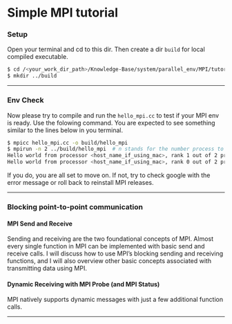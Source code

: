 # Simple MPI tutorial

### Setup

Open your terminal and cd to this dir. Then create a dir `build` for local compiled executable. 

```bash
$ cd /<your_work_dir_path>/Knowledge-Base/system/parallel_env/MPI/tutorial
$ mkdir ../build
```

---

### Env Check

Now please try to compile and run the `hello_mpi.cc`  to test if your MPI env is ready. Use the folowing command. You are expected to see something similar to the lines below in you terminal. 

```bash
$ mpicc hello_mpi.cc -o build/hello_mpi
$ mpirun -n 2 ../build/hello_mpi  # n stands for the number process to create
Hello world from processor <host_name_if_using_mac>, rank 1 out of 2 processors
Hello world from processor <host_name_if_using_mac>, rank 0 out of 2 processors
```

If you do, you are all set to move on. If not, try to check google with the error message or roll back to reinstall MPI releases. 

---

### Blocking point-to-point communication

#### MPI Send and Receive

Sending and receiving are the two foundational concepts of MPI. Almost every single function in MPI can be implemented with basic send and receive calls. I will discuss how to use MPI’s blocking sending and receiving functions, and I will also overview other basic concepts associated with transmitting data using MPI.

#### Dynamic Receiving with MPI Probe (and MPI Status)

MPI natively supports dynamic messages with just a few additional function calls.

---

